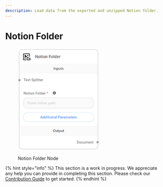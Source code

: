 ```yaml
---
description: Load data from the exported and unzipped Notion folder.
---
```


# Notion Folder

<figure><img src="../../../.gitbook/assets/image (3).png" alt="" width="259"><figcaption><p>Notion Folder Node</p></figcaption></figure>

{% hint style="info" %}
This section is a work in progress. We appreciate any help you can provide in completing this section. Please check our [Contribution Guide](https://toi500.gitbook.io/flowise-docs/contributing) to get started.
{% endhint %}
